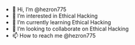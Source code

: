 - 👋 Hi, I’m @hezron775
- 👀 I’m interested in Ethical Hacking
- 🌱 I’m currently learning Ethical Hacking
- 💞️ I’m looking to collaborate on Ethical Hacking
- 📫 How to reach me @hezron775

<!---
hezron775/hezron775 is a ✨ special ✨ repository because its `README.md` (this file) appears on your GitHub profile.
You can click the Preview link to take a look at your changes.
--->
